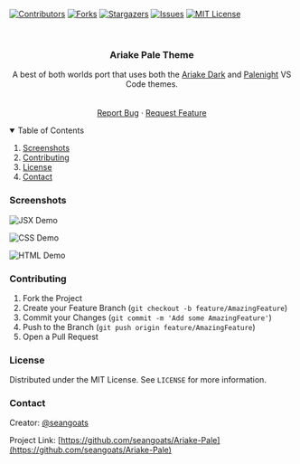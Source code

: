 <!--

# Ariake-Pale Theme

A best of both worlds port that uses both the [Ariake Dark](https://github.com/a-wart/ariake-dark) and [Palenight](https://github.com/whizkydee/vscode-palenight-theme) VS Code themes.

## Contributing

Report any issues [here](https://github.com/whizkydee/vscode-palenight-theme/issues).

## License

This theme is released under the [MIT License](https://github.com/whizkydee/vscode-palenight-theme/blob/master/license.md).

 -->

 <!--
*** Thanks for checking out the Best-README-Template. If you have a suggestion
*** that would make this better, please fork the repo and create a pull request
*** or simply open an issue with the tag "enhancement".
*** Thanks again! Now go create something AMAZING! :D
-->

<!--
*** Thanks for checking out the Best-README-Template. If you have a suggestion
*** that would make this better, please fork the repo and create a pull request
*** or simply open an issue with the tag "enhancement".
*** Thanks again! Now go create something AMAZING! :D
-->

[![Contributors][contributors-shield]][contributors-url]
[![Forks][forks-shield]][forks-url]
[![Stargazers][stars-shield]][stars-url]
[![Issues][issues-shield]][issues-url]
[![MIT License][license-shield]][license-url]

<br />
<p align="center">
  <a href="https://github.com/seangoats/Ariake-Pale">
  </a>

  <h3 align="center">Ariake Pale Theme</h3>

  <p align="center">
    A best of both worlds port that uses both the <a href="https://github.com/a-wart/ariake-dark">Ariake Dark</a> and <a href="https://github.com/whizkydee/vscode-palenight-theme">Palenight</a> VS Code themes.
    <br />
    <br />
    <br />
    <a href="https://github.com/seangoats/Ariake-Pale/issues">Report Bug</a>
    ·
    <a href="https://github.com/seangoats/Ariake-Pale/issues">Request Feature</a>
  </p>
</p>

<!-- TABLE OF CONTENTS -->
<details open="open">
  <summary>Table of Contents</summary>
  <ol>
    <li><a href="#screenshots">Screenshots</a></li>
    <li><a href="#contributing">Contributing</a></li>
    <li><a href="#license">License</a></li>
    <li><a href="#contact">Contact</a></li>
  </ol>
</details>

<!-- Screenshots -->

### Screenshots

![JSX Demo](https://raw.githubusercontent.com/seangoats/Ariake-Pale/master/screenshots/jsxdemo.jpg)

![CSS Demo](https://raw.githubusercontent.com/seangoats/Ariake-Pale/master/screenshots/cssdemo.jpg)

![HTML Demo](https://raw.githubusercontent.com/seangoats/Ariake-Pale/master/screenshots/htmldemo.jpg)

<!-- CONTRIBUTING -->

### Contributing

1. Fork the Project
2. Create your Feature Branch (`git checkout -b feature/AmazingFeature`)
3. Commit your Changes (`git commit -m 'Add some AmazingFeature'`)
4. Push to the Branch (`git push origin feature/AmazingFeature`)
5. Open a Pull Request

<!-- LICENSE -->

### License

Distributed under the MIT License. See `LICENSE` for more information.

<!-- CONTACT -->

### Contact

Creator: [@seangoats](https://github.com/seangoats)

Project Link: [https://github.com/seangoats/Ariake-Pale](https://github.com/seangoats/Ariake-Pale)

<!-- MARKDOWN LINKS & IMAGES -->
<!-- https://www.markdownguide.org/basic-syntax/#reference-style-links -->

[contributors-shield]: https://img.shields.io/github/contributors/seangoats/Ariake-Pale?style=for-the-badge
[contributors-url]: https://github.com/seangoats/Ariake-Pale/graphs/contributors
[forks-shield]: https://img.shields.io/github/forks/seangoats/Ariake-Pale?style=for-the-badge
[forks-url]: https://github.com/seangoats/Ariake-Pale/network/members
[stars-shield]: https://img.shields.io/github/stars/seangoats/Ariake-Pale?style=for-the-badge
[stars-url]: https://github.com/seangoats/Ariake-Pale/stargazers
[issues-shield]: https://img.shields.io/github/issues/seangoats/Ariake-Pale?style=for-the-badge
[issues-url]: https://github.com/seangoats/Ariake-Pale/issues
[license-shield]: https://img.shields.io/github/license/seangoats/Ariake-Pale?style=for-the-badge
[license-url]: https://github.com/seangoats/Ariake-Pale/blob/master/LICENSE

